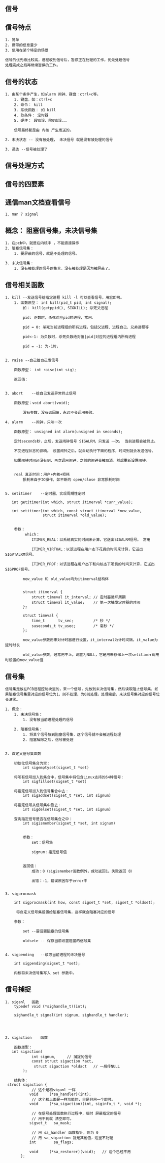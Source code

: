 
## 信号


## 信号特点
	
	1. 简单
	2. 携带的信息量少
	3. 使用在某个特定的场景

	信号的优先级比较高，进程收到信号后，暂停正在处理的工作，优先处理信号
	处理完成之后再继续暂停的工作。


## 信号的状态

	1. 由某个条件产生，如alarm 闹钟、键盘：ctrl+c等。
		1. 键盘，如：ctrl+c
		2. 命令： kill
		3. 系统函数： 如 kill
		4. 软条件： 定时器
		5. 硬件： 段错误、除0错误。。。

		信号最终都是由 内核 产生发送的。
	
	2. 未决状态 -- 没有被处理， 未决信号 就是没有被处理的信号
	
	3. 递达 --信号被处理了




## 信号处理方式


## 信号的四要素


## 通信man文档查看信号

	1. man 7 signal


## 概念： 阻塞信号集，未决信号集

	1. 在pcb中，就是在内核中 ，不能直接操作
	2. 阻塞信号集：
		1. 要屏蔽的信号，就是不处理的信号。

	3. 未决信号集：
		1. 没有被处理的信号的集合，没有被处理是因为被屏蔽了。




## 信号相关函数

	1. kill --发送信号给指定进程	kill -l 可以查看信号，用宏即可。
		1. 函数原型： int kill(pid_t pid, int signal);
			如： kill(getppid(), SIGKILL); 杀死父进程

			pid: 正数时，杀死对应pid的进程，常用。

			pid = 0: 杀死当前进程组的所有进程，包括父进程、进程自己、兄弟进程等

			pid<-1: 为负数时，杀死负数绝对值|pid|对应的进程组内所有进程
		
			pid = -1: 为-1时，


	2. raise --自己给自己发信号

		函数原型： int raise(int sig);

		返回值：


	3. abort	--给自己发送异常终止信号
		
		函数原型：void abort(void);
	
			没有参数，没有返回值，永远不会调用失败。

	4. alarm	--闹钟，只响一次
		
		函数原型： unsigned int alarm(unsigned in seconds);

		定时seconds秒，之后，发送闹钟信号 SIGALRM，只发送 一次。 当前进程会被终止。

		不受进程状态的影响。 设置闹钟之后，就自动执行下面的程序，时间到就会发送信号。

		如果闹钟时间还没有到，再次调用闹钟，之前的闹钟会被取消。然后重新设置闹钟。


		real 真正时间：用户+内核+损耗
			损耗来自于IO操作，如不断的 open/close 非常损耗时间


	5. setitimer	--定时器，实现周期性定时

	   int getitimer(int which, struct itimerval *curr_value);

       int setitimer(int which, const struct itimerval *new_value,
                     struct itimerval *old_value);


		参数：
			 which：
				ITIMER_REAL：以系统真实的时间来计算，它送出SIGALRM信号。 常用
				
				ITIMER_VIRTUAL：以该进程在用户态下花费的时间来计算，它送出SIGVTALRM信号。
				
				ITIMER_PROF：以该进程在用户态下和内核态下所费的时间来计算，它送出SIGPROF信号。
				
			new_value 和 old_value均为itimerval结构体


			struct itimerval {  
			    struct timeval it_interval; // 定时器循环周期
			    struct timeval it_value;    // 第一次触发定时器的时间  
			};  
			  
			struct timeval {  
			    time_t      tv_sec;         /* 秒 */  
			    suseconds_t tv_usec;        /* 毫秒 */  
			}; 

			new_value参数用来对计时器进行设置，it_interval为计时间隔，it_value为延时时长

			old_value参数，通常用不上，设置为NULL，它是用来存储上一次setitimer调用时设置的new_value值


## 信号集

	信号集是放在PCB进程控制块里的，来一个信号，先放到未决信号集，然后读取阻止信号集，如果阻塞信号集里对应的信号位为1，则不处理，为0则处理。处理完后，未决信号集对应的信号位会清零。

	1. 概念：
		1. 未决信号集：
			1. 没有被当前进程处理的信号

		2. 阻塞信号集：
			1. 将某个信号放到阻塞信号集，这个信号就不会被进程处理
			2. 阻塞解除之后，信号被处理


	2. 自定义信号集函数

		初始化信号集合为空：		
			int sigemptyset(sigset_t *set)
	
		将所有信号加入到集合中，信号集中将包含Linux支持的64种信号：
			int sigfillset(sigset_t *set)
		
		将指定信号加入到信号集合中去：
			int sigaddset(sigset_t *set, int signum)
		
		将指定信号从信号集中删去：
			int sigdelset(sigset_t *set, int signum)
		
		查询指定信号是否在信号集合之中：
			int sigismember(sigset_t *set, int signum)
	
	
			参数：
				set：信号集
				
				signum：指定信号值
		
		
			返回值：
				成功：0（sigismember函数例外，成功返回1，失败返回 0）
		
				出错：-1，错误原因存于error中


	3. sigprocmask	
		
		int sigprocmask(int how, const sigset_t *set, sigset_t *oldset);

		 将自定义信号集设置给阻塞信号集，这样就会阻塞对应的信号

		参数：
			
			set	--要设置阻塞的信号集

			oldsete -- 保存当前设置阻塞的信号集


	4. sigpending	--读取当前进程的未决信号

		int sigpending(sigset_t *set);

		内核将未决信号集写入 set 参数中。



## 信号捕捉

	1. siganl	函数
		typedef void (*sighandle_t)(int);

		sighandle_t signal(int signum, sighandle_t handler);




	2. sigaction	函数

		函数原型：
       int sigaction(
				int signum, 	// 捕捉的信号
				const struct sigaction *act,
                 struct sigaction *oldact	// 一般传NULL
			);

		结构体：
	 struct sigaction {
				// 这个是和siganl 一样
               void     (*sa_handler)(int);
				// 这个和上面是一样功能的，只是只用一个即可。
               void     (*sa_sigaction)(int, siginfo_t *, void *);
				
				// 在信号处理函数执行过程中，临时 屏蔽指定的信号
				// 用不到就 清空即可。
               sigset_t   sa_mask;

				// 用 sa_handler 函数指针，则为 0
				// 用 sa_sigaction 就是其他值，这里不处理
               int        sa_flags;

               void     (*sa_restorer)(void);	// 这个已经不用
           };

















